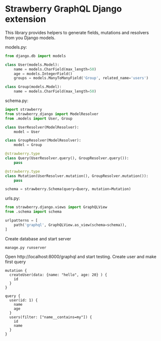 # Strawberry GraphQL Django extension

This library provides helpers to generate fields, mutations and resolvers from you Django models.

models.py:
```python
from django.db import models

class User(models.Model):
    name = models.CharField(max_length=50)
    age = models.IntegerField()
    groups = models.ManyToManyField('Group', related_name='users')

class Group(models.Model):
    name = models.CharField(max_length=50)
```

schema.py:
```python
import strawberry
from strawberry_django import ModelResolver
from .models import User, Group

class UserResolver(ModelResolver):
    model = User

class GroupResolver(ModelResolver):
    model = Group

@strawberry.type
class Query(UserResolver.query(), GroupResolver.query()):
    pass

@strawberry.type
class Mutation(UserResolver.mutation(), GroupResolver.mutation()):
    pass

schema = strawberry.Schema(query=Query, mutation=Mutation)
```

urls.py:
```python
from strawberry.django.views import GraphQLView
from .schema import schema

urlpatterns = [
    path('graphql', GraphQLView.as_view(schema=schema)),
]
```

Create database and start server
```shell
manage.py runserver
```

Open http://localhost:8000/graphql and start testing.
Create user and make first query
```
mutation {
  createUser(data: {name: "hello", age: 20} ) {
    id
  }
}
```
```
query {
  user(id: 1) {
    name
    age
  }
  users(filter: ["name__contains=my"]) {
    id
    name
  }
}
```
